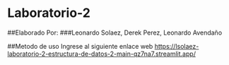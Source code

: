 # Laboratorio-2
##Elaborado Por:
###Leonardo Solaez, Derek Perez, Leonardo Avendaño

##Metodo de uso
Ingrese al siguiente enlace web
https://lsolaez-laboratorio-2-estructura-de-datos-2-main-qz7na7.streamlit.app/
